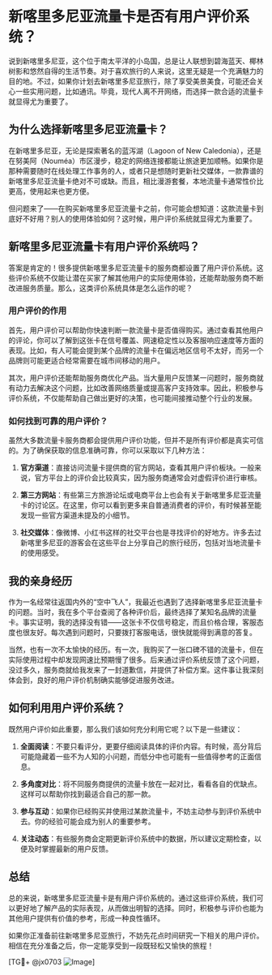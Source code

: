 # 新喀里多尼亚流量卡是否有用户评价系统？

说到新喀里多尼亚，这个位于南太平洋的小岛国，总是让人联想到碧海蓝天、椰林树影和悠然自得的生活节奏。对于喜欢旅行的人来说，这里无疑是一个充满魅力的目的地。不过，如果你计划去新喀里多尼亚旅行，除了享受美景美食，可能还会关心一些实用问题，比如通讯。毕竟，现代人离不开网络，而选择一款合适的流量卡就显得尤为重要了。

## 为什么选择新喀里多尼亚流量卡？

在新喀里多尼亚，无论是探索著名的蓝泻湖（Lagoon of New Caledonia），还是在努美阿（Nouméa）市区漫步，稳定的网络连接都能让旅途更加顺畅。如果你是那种需要随时在线处理工作事务的人，或者只是想随时更新社交媒体，一款靠谱的新喀里多尼亚流量卡绝对不可或缺。而且，相比漫游套餐，本地流量卡通常性价比更高，使用起来也更方便。

但问题来了——在购买新喀里多尼亚流量卡之前，你可能会想知道：这款流量卡到底好不好用？别人的使用体验如何？这时候，用户评价系统就显得尤为重要了。

## 新喀里多尼亚流量卡有用户评价系统吗？

答案是肯定的！很多提供新喀里多尼亚流量卡的服务商都设置了用户评价系统。这些评价系统不仅能让潜在买家了解其他用户的实际使用体验，还能帮助服务商不断改进服务质量。那么，这类评价系统具体是怎么运作的呢？

### 用户评价的作用

首先，用户评价可以帮助你快速判断一款流量卡是否值得购买。通过查看其他用户的评论，你可以了解到这张卡在信号覆盖、网速稳定性以及客服响应速度等方面的表现。比如，有人可能会提到某个品牌的流量卡在偏远地区信号不太好，而另一个品牌则可能更适合经常需要在城市间移动的用户。

其次，用户评价还能帮助服务商优化产品。当大量用户反馈某一问题时，服务商就有动力去解决这个问题，比如改善网络质量或提高客户支持效率。因此，积极参与评价系统，不仅能帮助自己做出更好的决策，也可能间接推动整个行业的发展。

### 如何找到可靠的用户评价？

虽然大多数流量卡服务商都会提供用户评价功能，但并不是所有评价都是真实可信的。为了确保获取的信息准确可靠，你可以采取以下几种方法：

1. **官方渠道**：直接访问流量卡提供商的官方网站，查看其用户评价板块。一般来说，官方平台上的评价会比较真实，因为服务商通常会对虚假评价进行审核。
   
2. **第三方网站**：有些第三方旅游论坛或电商平台上也会有关于新喀里多尼亚流量卡的讨论区。在这里，你可以看到更多来自普通消费者的评价，有时候甚至能发现一些官方渠道未提及的小细节。

3. **社交媒体**：像微博、小红书这样的社交平台也是寻找评价的好地方。许多去过新喀里多尼亚的游客会在这些平台上分享自己的旅行经历，包括对当地流量卡的使用感受。

## 我的亲身经历

作为一名经常往返国内外的“空中飞人”，我最近也遇到了选择新喀里多尼亚流量卡的问题。当时，我在多个平台查阅了各种评价后，最终选择了某知名品牌的流量卡。事实证明，我的选择没有错——这张卡不仅信号稳定，而且价格合理，客服态度也很友好。每次遇到问题时，只要拨打客服电话，很快就能得到满意的答复。

当然，也有一次不太愉快的经历。有一次，我购买了一张口碑不错的流量卡，但在实际使用过程中却发现网速比预期慢了很多。后来通过评价系统反馈了这个问题，没过多久，服务商就给我发来了一封道歉信，并提供了补偿方案。这件事让我深刻体会到，良好的用户评价机制确实能够促进服务改进。

## 如何利用用户评价系统？

既然用户评价如此重要，那么我们该如何充分利用它呢？以下是一些建议：

1. **全面阅读**：不要只看评分，更要仔细阅读具体的评价内容。有时候，高分背后可能隐藏着一些不为人知的小问题，而低分中也可能有一些值得参考的正面信息。

2. **多角度对比**：将不同服务商提供的流量卡放在一起对比，看看各自的优缺点。这样可以帮助你找到最适合自己的那一款。

3. **参与互动**：如果你已经购买并使用过某款流量卡，不妨主动参与到评价系统中去。你的经验可能会成为别人的重要参考。

4. **关注动态**：有些服务商会定期更新评价系统中的数据，所以建议定期检查，以便及时掌握最新的用户反馈。

## 总结

总的来说，新喀里多尼亚流量卡是有用户评价系统的。通过这些评价系统，我们可以更好地了解产品的实际表现，从而做出明智的选择。同时，积极参与评价也能为其他用户提供有价值的参考，形成一种良性循环。

如果你正准备前往新喀里多尼亚旅行，不妨先花点时间研究一下相关的用户评价。相信在充分准备之后，你一定能享受到一段既轻松又愉快的旅程！

[TG💪+ @jx0703 ![Image](https://github.com/user-attachments/assets/dbca1d08-cadb-493c-b0ec-ad6f7a83f270)]